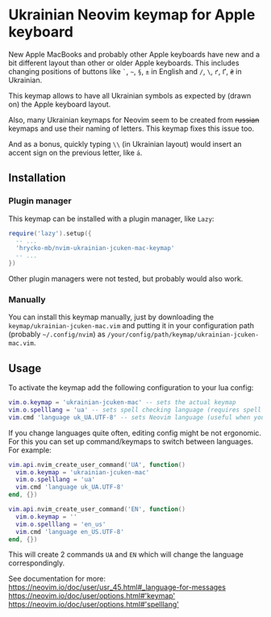 
# Ukrainian Neovim keymap for Apple keyboard

New Apple MacBooks and probably other Apple keyboards have new and a bit different layout than 
other or older Apple keyboards. This includes changing positions of buttons like 
`` ` ``, `~`, `§`, `±` in English and `/`, `\`, `ґ`, `Ґ`, `₴` in Ukrainian.

This keymap allows to have all Ukrainian symbols as expected by (drawn on) the Apple keyboard layout.

Also, many Ukrainian keymaps for Neovim seem to be created from ~~russian~~ keymaps and use their naming of letters.
This keymap fixes this issue too.

And as a bonus, quickly typing `\\` (in Ukrainian layout) would insert an accent sign on the previous letter, like `а́`.


## Installation

### Plugin manager

This keymap can be installed with a plugin manager, like `Lazy`:
```lua
require('lazy').setup({
  -- ...
  'hrycko-mb/nvim-ukrainian-jcuken-mac-keymap'
  -- ...
})
```

Other plugin managers were not tested, but probably would also work.


### Manually

You can install this keymap manually, just by downloading the `keymap/ukrainian-jcuken-mac.vim`
and putting it in your configuration path (probably `~/.config/nvim`) as 
`/your/config/path/keymap/ukrainian-jcuken-mac.vim`.



## Usage

To activate the keymap add the following configuration to your lua config:
```lua
vim.o.keymap = 'ukrainian-jcuken-mac' -- sets the actual keymap
vim.o.spelllang = 'ua' -- sets spell checking language (requires spell file)
vim.cmd 'language uk_UA.UTF-8' -- sets Neovim language (useful when you don't have Ukrainian locale)
```


If you change languages quite often, editing config might be not ergonomic. 
For this you can set up command/keymaps to switch between languages. For example:
```lua
vim.api.nvim_create_user_command('UA', function()
  vim.o.keymap = 'ukrainian-jcuken-mac'
  vim.o.spelllang = 'ua'
  vim.cmd 'language uk_UA.UTF-8'
end, {})

vim.api.nvim_create_user_command('EN', function()
  vim.o.keymap = ''
  vim.o.spelllang = 'en_us'
  vim.cmd 'language en_US.UTF-8'
end, {})
```

This will create 2 commands `UA` and `EN` which will change the language correspondingly.

See documentation for more: \
<https://neovim.io/doc/user/usr_45.html#_language-for-messages> \
<https://neovim.io/doc/user/options.html#'keymap'>  \
<https://neovim.io/doc/user/options.html#'spelllang'>

